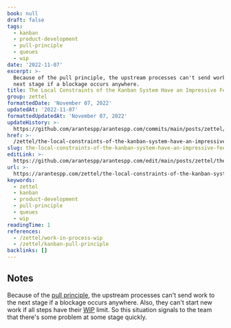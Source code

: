 ```yaml
---
book: null
draft: false
tags:
  - kanban
  - product-development
  - pull-principle
  - queues
  - wip
date: '2022-11-07'
excerpt: >-
  Because of the pull principle, the upstream processes can't send work to the
  next stage if a blockage occurs anywhere.
title: The Local Constraints of the Kanban System Have an Impressive Feedback Speed
group: zettel
formattedDate: 'November 07, 2022'
updatedAt: '2022-11-07'
formattedUpdatedAt: 'November 07, 2022'
updateHistory: >-
  https://github.com/arantespp/arantespp.com/commits/main/posts/zettel/the-local-constraints-of-the-kanban-system-have-an-impressive-feedback-speed.md
href: >-
  /zettel/the-local-constraints-of-the-kanban-system-have-an-impressive-feedback-speed
slug: the-local-constraints-of-the-kanban-system-have-an-impressive-feedback-speed
editLink: >-
  https://github.com/arantespp/arantespp.com/edit/main/posts/zettel/the-local-constraints-of-the-kanban-system-have-an-impressive-feedback-speed.md
url: >-
  https://arantespp.com/zettel/the-local-constraints-of-the-kanban-system-have-an-impressive-feedback-speed
keywords:
  - zettel
  - kanban
  - product-development
  - pull-principle
  - queues
  - wip
readingTime: 1
references:
  - /zettel/work-in-process-wip
  - /zettel/kanban-pull-principle
backlinks: []
---
```


## Notes

Because of the [pull principle](/zettel/kanban-pull-principle), the upstream processes can't send work to the next stage if a blockage occurs anywhere. Also, they can't start new work if all steps have their [WIP](/zettel/work-in-process-wip) limit. So this situation signals to the team that there's some problem at some stage quickly.
